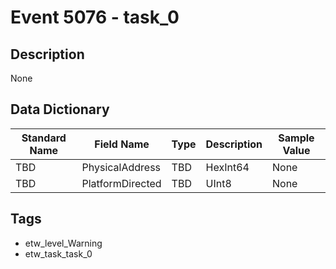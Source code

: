 # Event 5076 - task_0

## Description
None

## Data Dictionary
|Standard Name|Field Name|Type|Description|Sample Value|
|---|---|---|---|---|
|TBD|PhysicalAddress|TBD|HexInt64|None|None|
|TBD|PlatformDirected|TBD|UInt8|None|None|

## Tags
* etw_level_Warning
* etw_task_task_0